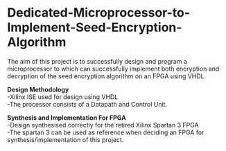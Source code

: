 # Dedicated-Microprocessor-to-Implement-Seed-Encryption-Algorithm
The aim of this project is to successfully design and program a microprocessor to which can successfully implement both encryption and decryption of the seed encryption algorithm on an FPGA using VHDL.

**Design Methodology <br />**
-Xilinx ISE used for design using VHDL <br />
-The processor consists of a Datapath and Control Unit. <br />

**Synthesis and Implementation For FPGA  <br />**
-Design synthesised correctly for the retired Xilinx Spartan 3 FPGA <br />
-The spartan 3 can be used as reference when deciding an FPGA for synthesis/implementation of this project. <br />
